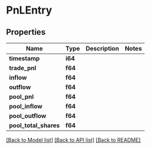 # PnLEntry

## Properties

Name | Type | Description | Notes
------------ | ------------- | ------------- | -------------
**timestamp** | **i64** |  | 
**trade_pnl** | **f64** |  | 
**inflow** | **f64** |  | 
**outflow** | **f64** |  | 
**pool_pnl** | **f64** |  | 
**pool_inflow** | **f64** |  | 
**pool_outflow** | **f64** |  | 
**pool_total_shares** | **f64** |  | 

[[Back to Model list]](../README.md#documentation-for-models) [[Back to API list]](../README.md#documentation-for-api-endpoints) [[Back to README]](../README.md)


